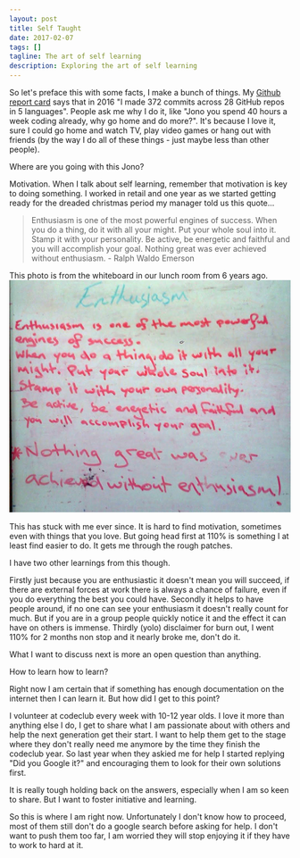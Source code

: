 ```yaml
---
layout: post
title: Self Taught
date: 2017-02-07
tags: []
tagline: The art of self learning
description: Exploring the art of self learning
---
```


So let's preface this with some facts, I make a bunch of things. My [Github report card](https://githubreportcard.reflect.io/) says that in 2016 "I made 372 commits across 28 GitHub repos in 5 languages". People ask me why I do it, like "Jono you spend 40 hours a week coding already, why go home and do more?". It's because I love it, sure I could go home and watch TV, play video games or hang out with friends (by the way I do all of these things - just maybe less than other people).

Where are you going with this Jono?

Motivation. When I talk about self learning, remember that motivation is key to doing something. I worked in retail and one year as we started getting ready for the dreaded christmas period my manager told us this quote...

>Enthusiasm is one of the most powerful engines of success. When you do a thing, do it with all your might. Put your whole soul into it. Stamp it with your personality. Be active, be energetic and faithful and you will accomplish your goal. Nothing great was ever achieved without enthusiasm. - Ralph Waldo Emerson

This photo is from the whiteboard in our lunch room from 6 years ago.
<img src="/public/images/enthusiasm.png"/>

This has stuck with me ever since. It is hard to find motivation, sometimes even with things that you love. But going head first at 110% is something I at least find easier to do. It gets me through the rough patches. 

I have two other learnings from this though.

Firstly just because you are enthusiastic it doesn't mean you will succeed, if there are external forces at work there is always a chance of failure, even if you do everything the best you could have. Secondly it helps to have people around, if no one can see your enthusiasm it doesn't really count for much. But if you are in a group people quickly notice it and the effect it can have on others is immense. Thirdly (yolo) disclaimer for burn out, I went 110% for 2 months non stop and it nearly broke me, don't do it.

What I want to discuss next is more an open question than anything.

How to learn how to learn?

Right now I am certain that if something has enough documentation on the internet then I can learn it. But how did I get to this point?

I volunteer at codeclub every week with 10-12 year olds. I love it more than anything else I do, I get to share what I am passionate about with others and help the next generation get their start. I want to help them get to the stage where they don't really need me anymore by the time they finish the codeclub year. So last year when they askied me for help I started replying "Did you Google it?" and encouraging them to look for their own solutions first.

It is really tough holding back on the answers, especially when I am so keen to share. But I want to foster initiative and learning.

So this is where I am right now. Unfortunately I don't know how to proceed, most of them still don't do a google search before asking for help. I don't want to push them too far, I am worried they will stop enjoying it if they have to work to hard at it.
